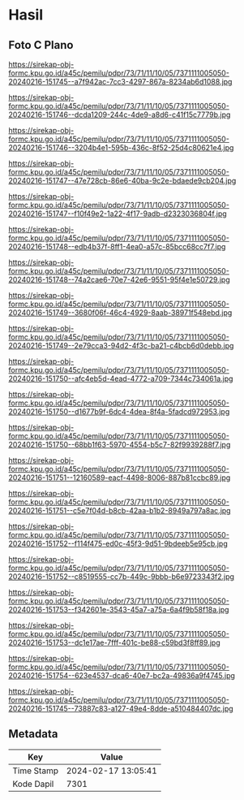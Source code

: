 # Hasil

## Foto C Plano

https://sirekap-obj-formc.kpu.go.id/a45c/pemilu/pdpr/73/71/11/10/05/7371111005050-20240216-151745--a7f942ac-7cc3-4297-867a-8234ab6d1088.jpg

https://sirekap-obj-formc.kpu.go.id/a45c/pemilu/pdpr/73/71/11/10/05/7371111005050-20240216-151746--dcda1209-244c-4de9-a8d6-c41f15c7779b.jpg

https://sirekap-obj-formc.kpu.go.id/a45c/pemilu/pdpr/73/71/11/10/05/7371111005050-20240216-151746--3204b4e1-595b-436c-8f52-25d4c80621e4.jpg

https://sirekap-obj-formc.kpu.go.id/a45c/pemilu/pdpr/73/71/11/10/05/7371111005050-20240216-151747--47e728cb-86e6-40ba-9c2e-bdaede9cb204.jpg

https://sirekap-obj-formc.kpu.go.id/a45c/pemilu/pdpr/73/71/11/10/05/7371111005050-20240216-151747--f10f49e2-1a22-4f17-9adb-d2323036804f.jpg

https://sirekap-obj-formc.kpu.go.id/a45c/pemilu/pdpr/73/71/11/10/05/7371111005050-20240216-151748--edb4b37f-8ff1-4ea0-a57c-85bcc68cc7f7.jpg

https://sirekap-obj-formc.kpu.go.id/a45c/pemilu/pdpr/73/71/11/10/05/7371111005050-20240216-151748--74a2cae6-70e7-42e6-9551-95f4e1e50729.jpg

https://sirekap-obj-formc.kpu.go.id/a45c/pemilu/pdpr/73/71/11/10/05/7371111005050-20240216-151749--3680f06f-46c4-4929-8aab-38971f548ebd.jpg

https://sirekap-obj-formc.kpu.go.id/a45c/pemilu/pdpr/73/71/11/10/05/7371111005050-20240216-151749--2e79cca3-94d2-4f3c-ba21-c4bcb6d0debb.jpg

https://sirekap-obj-formc.kpu.go.id/a45c/pemilu/pdpr/73/71/11/10/05/7371111005050-20240216-151750--afc4eb5d-4ead-4772-a709-7344c734061a.jpg

https://sirekap-obj-formc.kpu.go.id/a45c/pemilu/pdpr/73/71/11/10/05/7371111005050-20240216-151750--d1677b9f-6dc4-4dea-8f4a-5fadcd972953.jpg

https://sirekap-obj-formc.kpu.go.id/a45c/pemilu/pdpr/73/71/11/10/05/7371111005050-20240216-151750--68bb1f63-5970-4554-b5c7-82f9939288f7.jpg

https://sirekap-obj-formc.kpu.go.id/a45c/pemilu/pdpr/73/71/11/10/05/7371111005050-20240216-151751--12160589-eacf-4498-8006-887b81ccbc89.jpg

https://sirekap-obj-formc.kpu.go.id/a45c/pemilu/pdpr/73/71/11/10/05/7371111005050-20240216-151751--c5e7f04d-b8cb-42aa-b1b2-8949a797a8ac.jpg

https://sirekap-obj-formc.kpu.go.id/a45c/pemilu/pdpr/73/71/11/10/05/7371111005050-20240216-151752--f114f475-ed0c-45f3-9d51-9bdeeb5e95cb.jpg

https://sirekap-obj-formc.kpu.go.id/a45c/pemilu/pdpr/73/71/11/10/05/7371111005050-20240216-151752--c8519555-cc7b-449c-9bbb-b6e9723343f2.jpg

https://sirekap-obj-formc.kpu.go.id/a45c/pemilu/pdpr/73/71/11/10/05/7371111005050-20240216-151753--f342601e-3543-45a7-a75a-6a4f9b58f18a.jpg

https://sirekap-obj-formc.kpu.go.id/a45c/pemilu/pdpr/73/71/11/10/05/7371111005050-20240216-151753--dc1e17ae-7fff-401c-be88-c59bd3f8ff89.jpg

https://sirekap-obj-formc.kpu.go.id/a45c/pemilu/pdpr/73/71/11/10/05/7371111005050-20240216-151754--623e4537-dca6-40e7-bc2a-49836a9f4745.jpg

https://sirekap-obj-formc.kpu.go.id/a45c/pemilu/pdpr/73/71/11/10/05/7371111005050-20240216-151745--73887c83-a127-49e4-8dde-a510484407dc.jpg


## Metadata

| Key        | Value               |
| ---------- | ------------------- |
| Time Stamp | 2024-02-17 13:05:41 |
| Kode Dapil | 7301                |




